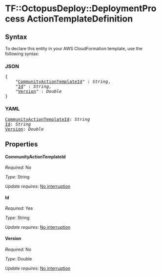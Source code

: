 # TF::OctopusDeploy::DeploymentProcess ActionTemplateDefinition

## Syntax

To declare this entity in your AWS CloudFormation template, use the following syntax:

### JSON

<pre>
{
    "<a href="#communityactiontemplateid" title="CommunityActionTemplateId">CommunityActionTemplateId</a>" : <i>String</i>,
    "<a href="#id" title="Id">Id</a>" : <i>String</i>,
    "<a href="#version" title="Version">Version</a>" : <i>Double</i>
}
</pre>

### YAML

<pre>
<a href="#communityactiontemplateid" title="CommunityActionTemplateId">CommunityActionTemplateId</a>: <i>String</i>
<a href="#id" title="Id">Id</a>: <i>String</i>
<a href="#version" title="Version">Version</a>: <i>Double</i>
</pre>

## Properties

#### CommunityActionTemplateId

_Required_: No

_Type_: String

_Update requires_: [No interruption](https://docs.aws.amazon.com/AWSCloudFormation/latest/UserGuide/using-cfn-updating-stacks-update-behaviors.html#update-no-interrupt)

#### Id

_Required_: Yes

_Type_: String

_Update requires_: [No interruption](https://docs.aws.amazon.com/AWSCloudFormation/latest/UserGuide/using-cfn-updating-stacks-update-behaviors.html#update-no-interrupt)

#### Version

_Required_: No

_Type_: Double

_Update requires_: [No interruption](https://docs.aws.amazon.com/AWSCloudFormation/latest/UserGuide/using-cfn-updating-stacks-update-behaviors.html#update-no-interrupt)

